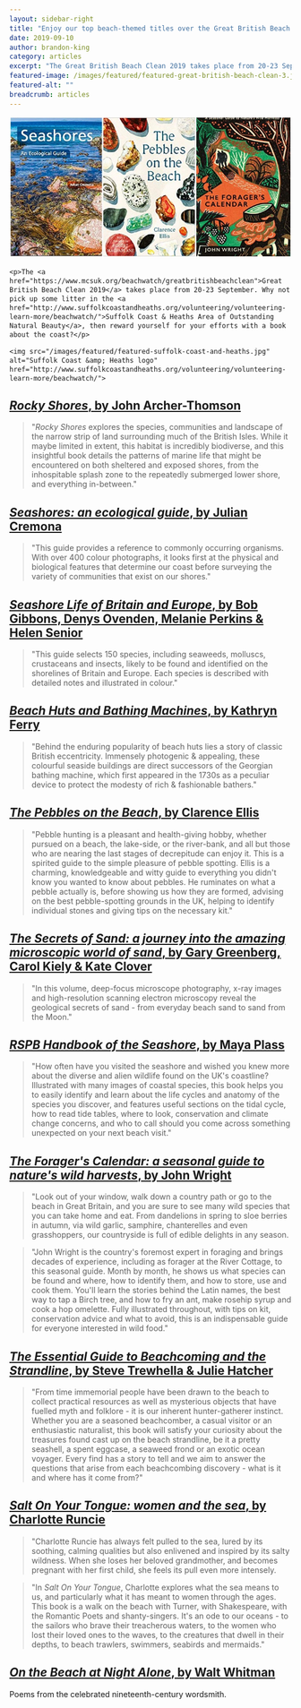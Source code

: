 ```yaml
---
layout: sidebar-right
title: "Enjoy our top beach-themed titles over the Great British Beach Clean weekend"
date: 2019-09-10
author: brandon-king
category: articles
excerpt: "The Great British Beach Clean 2019 takes place from 20-23 September. Why not pick up some litter in the Suffolk Coast & Heaths Area of Outstanding Natural Beauty, then reward yourself for your efforts with a book about the coast?"
featured-image: /images/featured/featured-great-british-beach-clean-3.jpg
featured-alt: ""
breadcrumb: articles
---
```


![Seashores: an ecological guide, The Pebbles on the Beach, The Forager's Calender](/images/featured/featured-great-british-beach-clean-3.jpg)

<div class="flex-ns">

  <div class="w-50-ns pr3-ns">

    <p>The <a href="https://www.mcsuk.org/beachwatch/greatbritishbeachclean">Great British Beach Clean 2019</a> takes place from 20-23 September. Why not pick up some litter in the <a href="http://www.suffolkcoastandheaths.org/volunteering/volunteering-learn-more/beachwatch/">Suffolk Coast & Heaths Area of Outstanding Natural Beauty</a>, then reward yourself for your efforts with a book about the coast?</p>

  </div>

  <div class="w-50-ns pl3-ns">

    <img src="/images/featured/featured-suffolk-coast-and-heaths.jpg" alt="Suffolk Coast &amp; Heaths logo" href="http://www.suffolkcoastandheaths.org/volunteering/volunteering-learn-more/beachwatch/">

  </div>

</div>

## [<cite>Rocky Shores</cite>, by John Archer-Thomson](https://suffolk.spydus.co.uk/cgi-bin/spydus.exe/ENQ/OPAC/BIBENQ?BRN=2503331)

> "<cite>Rocky Shores</cite> explores the species, communities and landscape of the narrow strip of land surrounding much of the British Isles. While it maybe limited in extent, this habitat is incredibly biodiverse, and this insightful book details the patterns of marine life that might be encountered on both sheltered and exposed shores, from the inhospitable splash zone to the repeatedly submerged lower shore, and everything in-between."

## [<cite>Seashores: an ecological guide</cite>, by Julian Cremona](https://suffolk.spydus.co.uk/cgi-bin/spydus.exe/ENQ/OPAC/BIBENQ?BRN=1688989)

> "This guide provides a reference to commonly occurring organisms. With over 400 colour photographs, it looks first at the physical and biological features that determine our coast before surveying the variety of communities that exist on our shores."

## [<cite>Seashore Life of Britain and Europe</cite>, by Bob Gibbons, Denys Ovenden, Melanie Perkins & Helen Senior](https://suffolk.spydus.co.uk/cgi-bin/spydus.exe/ENQ/OPAC/BIBENQ?BRN=2022210)

> "This guide selects 150 species, including seaweeds, molluscs, crustaceans and insects, likely to be found and identified on the shorelines of Britain and Europe. Each species is described with detailed notes and illustrated in colour."

## [<cite>Beach Huts and Bathing Machines</cite>, by Kathryn Ferry](https://suffolk.spydus.co.uk/cgi-bin/spydus.exe/ENQ/OPAC/BIBENQ?BRN=48940)

> "Behind the enduring popularity of beach huts lies a story of classic British eccentricity. Immensely photogenic & appealing, these colourful seaside buildings are direct successors of the Georgian bathing machine, which first appeared in the 1730s as a peculiar device to protect the modesty of rich & fashionable bathers."

## [<cite>The Pebbles on the Beach</cite>, by Clarence Ellis](https://suffolk.spydus.co.uk/cgi-bin/spydus.exe/ENQ/OPAC/BIBENQ?BRN=2406716)

> "Pebble hunting is a pleasant and health-giving hobby, whether pursued on a beach, the lake-side, or the river-bank, and all but those who are nearing the last stages of decrepitude can enjoy it. This is a spirited guide to the simple pleasure of pebble spotting. Ellis is a charming, knowledgeable and witty guide to everything you didn't know you wanted to know about pebbles. He ruminates on what a pebble actually is, before showing us how they are formed, advising on the best pebble-spotting grounds in the UK, helping to identify individual stones and giving tips on the necessary kit."

## [<cite>The Secrets of Sand: a journey into the amazing microscopic world of sand</cite>, by Gary Greenberg, Carol Kiely & Kate Clover](https://suffolk.spydus.co.uk/cgi-bin/spydus.exe/ENQ/OPAC/BIBENQ?BRN=1882733)

> "In this volume, deep-focus microscope photography, x-ray images and high-resolution scanning electron microscopy reveal the geological secrets of sand - from everyday beach sand to sand from the Moon."

## [<cite>RSPB Handbook of the Seashore</cite>, by Maya Plass](https://suffolk.spydus.co.uk/cgi-bin/spydus.exe/ENQ/OPAC/BIBENQ?BRN=2415015)

> "How often have you visited the seashore and wished you knew more about the diverse and alien wildlife found on the UK's coastline? Illustrated with many images of coastal species, this book helps you to easily identify and learn about the life cycles and anatomy of the species you discover, and features useful sections on the tidal cycle, how to read tide tables, where to look, conservation and climate change concerns, and who to call should you come across something unexpected on your next beach visit."

## [<cite>The Forager's Calendar: a seasonal guide to nature's wild harvests</cite>, by John Wright](https://suffolk.spydus.co.uk/cgi-bin/spydus.exe/ENQ/OPAC/BIBENQ?BRN=2516655)

> "Look out of your window, walk down a country path or go to the beach in Great Britain, and you are sure to see many wild species that you can take home and eat. From dandelions in spring to sloe berries in autumn, via wild garlic, samphire, chanterelles and even grasshoppers, our countryside is full of edible delights in any season.

> "John Wright is the country's foremost expert in foraging and brings decades of experience, including as forager at the River Cottage, to this seasonal guide. Month by month, he shows us what species can be found and where, how to identify them, and how to store, use and cook them. You'll learn the stories behind the Latin names, the best way to tap a Birch tree, and how to fry an ant, make rosehip syrup and cook a hop omelette. Fully illustrated throughout, with tips on kit, conservation advice and what to avoid, this is an indispensable guide for everyone interested in wild food."

## [<cite>The Essential Guide to Beachcoming and the Strandline</cite>, by Steve Trewhella & Julie Hatcher](https://suffolk.spydus.co.uk/cgi-bin/spydus.exe/ENQ/OPAC/BIBENQ?BRN=2265963)

> "From time immemorial people have been drawn to the beach to collect practical resources as well as mysterious objects that have fuelled myth and folklore - it is our inherent hunter-gatherer instinct. Whether you are a seasoned beachcomber, a casual visitor or an enthusiastic naturalist, this book will satisfy your curiosity about the treasures found cast up on the beach strandline, be it a pretty seashell, a spent eggcase, a seaweed frond or an exotic ocean voyager. Every find has a story to tell and we aim to answer the questions that arise from each beachcombing discovery - what is it and where has it come from?"

## [<cite>Salt On Your Tongue: women and the sea</cite>, by Charlotte Runcie](https://suffolk.spydus.co.uk/cgi-bin/spydus.exe/ENQ/OPAC/BIBENQ?BRN=2487375)

> "Charlotte Runcie has always felt pulled to the sea, lured by its soothing, calming qualities but also enlivened and inspired by its salty wildness. When she loses her beloved grandmother, and becomes pregnant with her first child, she feels its pull even more intensely.

> "In <cite>Salt On Your Tongue</cite>, Charlotte explores what the sea means to us, and particularly what it has meant to women through the ages. This book is a walk on the beach with Turner, with Shakespeare, with the Romantic Poets and shanty-singers. It's an ode to our oceans - to the sailors who brave their treacherous waters, to the women who lost their loved ones to the waves, to the creatures that dwell in their depths, to beach trawlers, swimmers, seabirds and mermaids."

## [<cite>On the Beach at Night Alone</cite>, by Walt Whitman](https://suffolk.spydus.co.uk/cgi-bin/spydus.exe/ENQ/OPAC/BIBENQ?BRN=1703551)

Poems from the celebrated nineteenth-century wordsmith.

